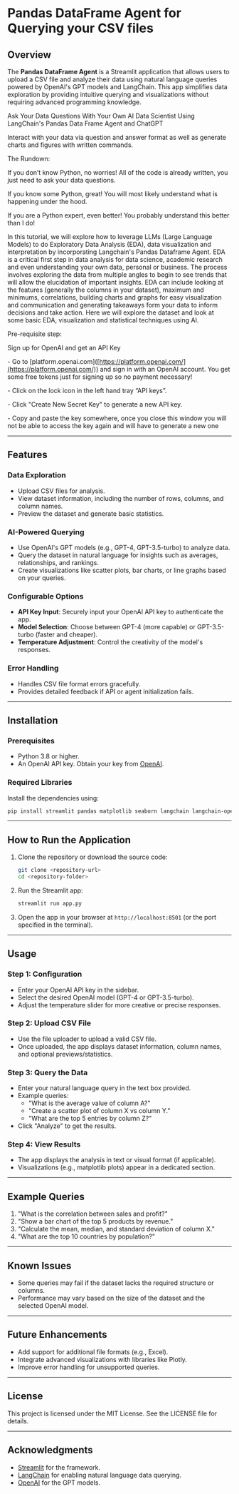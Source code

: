 # Pandas DataFrame Agent for Querying your CSV files

## Overview

The **Pandas DataFrame Agent** is a Streamlit application that allows users to upload a CSV file and analyze their data using natural language queries powered by OpenAI's GPT models and LangChain. This app simplifies data exploration by providing intuitive querying and visualizations without requiring advanced programming knowledge.



Ask Your Data Questions With Your Own AI Data Scientist Using LangChain's Pandas Data Frame Agent and ChatGPT



Interact with your data via question and answer format as well as generate charts and figures with written commands.



The Rundown:

If you don’t know Python, no worries! All of the code is already written, you just need to ask your data questions.

If you know some Python, great! You will most likely understand what is happening under the hood.

If you are a Python expert, even better! You probably understand this better than I do!

In this tutorial, we will explore how to leverage LLMs (Large Language Models) to do Exploratory Data Analysis (EDA), data visualization and interpretation by incorporating Langchain's Pandas Dataframe Agent. EDA is a critical first step in data analysis for data science, academic research and even understanding your own data, personal or business. The process involves exploring the data from multiple angles to begin to see trends that will allow the elucidation of important insights. EDA can include looking at the features (generally the columns in your dataset), maximum and minimums, correlations, building charts and graphs for easy visualization and communication and generating takeaways form your data to inform decisions and take action. Here we will explore the dataset and look at some basic EDA, visualization and statistical techniques using AI.

Pre-requisite step:



Sign up for OpenAI and get an API Key

&#x20;  \- Go to [platform.openai.com]\([https://platform.openai.com/](https://platform.openai.com/)) and sign in with an OpenAI account. You get some free tokens just for signing up so no payment necessary!

&#x20;  \- Click on the lock icon in the left hand tray “API keys”.

&#x20;  \- Click "Create New Secret Key" to generate a new API key.

&#x20;  \- Copy and paste the key somewhere, once you close this window you will not be able to access the key again and will have to generate a new one

---

## Features

### Data Exploration

- Upload CSV files for analysis.
- View dataset information, including the number of rows, columns, and column names.
- Preview the dataset and generate basic statistics.

### AI-Powered Querying

- Use OpenAI's GPT models (e.g., GPT-4, GPT-3.5-turbo) to analyze data.
- Query the dataset in natural language for insights such as averages, relationships, and rankings.
- Create visualizations like scatter plots, bar charts, or line graphs based on your queries.

### Configurable Options

- **API Key Input**: Securely input your OpenAI API key to authenticate the app.
- **Model Selection**: Choose between GPT-4 (more capable) or GPT-3.5-turbo (faster and cheaper).
- **Temperature Adjustment**: Control the creativity of the model's responses.

### Error Handling

- Handles CSV file format errors gracefully.
- Provides detailed feedback if API or agent initialization fails.

---

## Installation

### Prerequisites

- Python 3.8 or higher.
- An OpenAI API key. Obtain your key from [OpenAI](https://platform.openai.com/).

### Required Libraries

Install the dependencies using:

```bash
pip install streamlit pandas matplotlib seaborn langchain langchain-openai openai
```

---

## How to Run the Application

1. Clone the repository or download the source code:

   ```bash
   git clone <repository-url>
   cd <repository-folder>
   ```

2. Run the Streamlit app:

   ```bash
   streamlit run app.py
   ```

3. Open the app in your browser at `http://localhost:8501` (or the port specified in the terminal).

---

## Usage

### Step 1: Configuration

- Enter your OpenAI API key in the sidebar.
- Select the desired OpenAI model (GPT-4 or GPT-3.5-turbo).
- Adjust the temperature slider for more creative or precise responses.

### Step 2: Upload CSV File

- Use the file uploader to upload a valid CSV file.
- Once uploaded, the app displays dataset information, column names, and optional previews/statistics.

### Step 3: Query the Data

- Enter your natural language query in the text box provided.
- Example queries:
  - "What is the average value of column A?"
  - "Create a scatter plot of column X vs column Y."
  - "What are the top 5 entries by column Z?"
- Click "Analyze" to get the results.

### Step 4: View Results

- The app displays the analysis in text or visual format (if applicable).
- Visualizations (e.g., matplotlib plots) appear in a dedicated section.

---

## Example Queries

1. "What is the correlation between sales and profit?"
2. "Show a bar chart of the top 5 products by revenue."
3. "Calculate the mean, median, and standard deviation of column X."
4. "What are the top 10 countries by population?"

---

## Known Issues

- Some queries may fail if the dataset lacks the required structure or columns.
- Performance may vary based on the size of the dataset and the selected OpenAI model.

---

## Future Enhancements

- Add support for additional file formats (e.g., Excel).
- Integrate advanced visualizations with libraries like Plotly.
- Improve error handling for unsupported queries.

---

## License

This project is licensed under the MIT License. See the LICENSE file for details.

---

## Acknowledgments

- [Streamlit](https://streamlit.io/) for the framework.
- [LangChain](https://langchain.com/) for enabling natural language data querying.
- [OpenAI](https://platform.openai.com/) for the GPT models.


